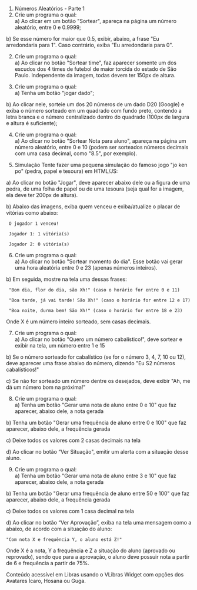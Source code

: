 1. Números Aleatórios - Parte 1
1. Crie um programa o qual:  
a) Ao clicar em um botão "Sortear", apareça na página um número aleatório, entre 0 e 0.9999;  

b) Se esse número for maior que 0.5, exibir, abaixo, a frase "Eu arredondaria para 1".  Caso contrário, exiba "Eu arredondaria para 0". 

2. Crie um programa o qual:  
a) Ao clicar no botão "Sortear time", faz aparecer somente um dos escudos dos 4 times de futebol de maior torcida do estado de São Paulo. Independente da imagem, todas devem ter 150px de altura.  

 

3. Crie um programa o qual:  
a) Tenha um botão "jogar dado";  

b) Ao clicar nele, sorteie um dos 20 números de um dado D20 (Google) e exiba o número sorteado em um quadrado com fundo preto, contendo a letra branca e o número centralizado dentro do quadrado (100px de largura e altura é suficiente); 

  

4. Crie um programa o qual:  
a) Ao clicar no botão "Sortear Nota para aluno", apareça na página um número aleatório, entre 0 e 10 (podem ser sorteados números decimais com uma casa decimal, como "8.5", por exemplo). 

5. Simulação
Tente fazer uma pequena simulação do famoso jogo "jo ken po" (pedra, papel e tesoura) em HTML/JS:  

a) Ao clicar no botão "Jogar", deve aparecer abaixo dele ou a figura de uma pedra, de uma folha de papel ou de uma tesoura (seja qual for a imagem, ela deve ter 200px de altura). 

b) Abaixo das imagens, exiba quem venceu e exiba/atualize o placar de vitórias como abaixo: 

     O jogador 1 venceu!  

     Jogador 1: 1 vitória(s) 

     Jogador 2: 0 vitória(s) 

 
6. Crie um programa o qual:  
a) Ao clicar no botão "Sortear momento do dia". Esse botão vai gerar uma hora aleatória entre 0 e 23 (apenas números inteiros).  

b) Em seguida, mostre na tela uma dessas frases:  

     "Bom dia, flor do dia, são Xh!" (caso o horário for entre 0 e 11)  

     "Boa tarde, já vai tarde! São Xh!" (caso o horário for entre 12 e 17)  

     "Boa noite, durma bem! São Xh!" (caso o horário for entre 18 e 23) 

Onde X é um número inteiro sorteado, sem casas decimais. 

    

7. Crie um programa o qual:  
a) Ao clicar no botão "Quero um número cabalístico!", deve sortear e exibir na tela, um número entre 1 e 15  

b) Se o número sorteado for cabalístico (se for o número 3, 4, 7, 10 ou 12), deve aparecer uma frase abaixo do número, dizendo "Eu S2 números cabalísticos!" 

c) Se não for sorteado um número dentre os desejados, deve exibir "Ah, me dá um número bom na próxima!" 

  

8. Crie um programa o qual:  
a) Tenha um botão "Gerar uma nota de aluno entre 0 e 10" que faz aparecer, abaixo dele, a nota gerada  

b) Tenha um botão "Gerar uma frequência de aluno entre 0 e 100" que faz aparecer, abaixo dele, a frequência gerada  

c) Deixe todos os valores com 2 casas decimais na tela  

d) Ao clicar no botão “Ver Situação", emitir um alerta com a situação desse aluno. 

  

9. Crie um programa o qual:  
a) Tenha um botão "Gerar uma nota de aluno entre 3 e 10" que faz aparecer, abaixo dele, a nota gerada  

b) Tenha um botão "Gerar uma frequência de aluno entre 50 e 100" que faz aparecer, abaixo dele, a frequência gerada  

c) Deixe todos os valores com 1 casa decimal na tela  

d) Ao clicar no botão “Ver Aprovação”, exiba na tela uma mensagem como a abaixo, de acordo com a situação do aluno: 

    "Com nota X e frequência Y, o aluno está Z!" 

Onde X é a nota, Y a frequência e Z a situação do aluno (aprovado ou reprovado), sendo que para a aprovação, o aluno deve possuir nota a partir de 6 e frequência a partir de 75%. 

Conteúdo acessível em Libras usando o VLibras Widget com opções dos Avatares Ícaro, Hosana ou Guga.